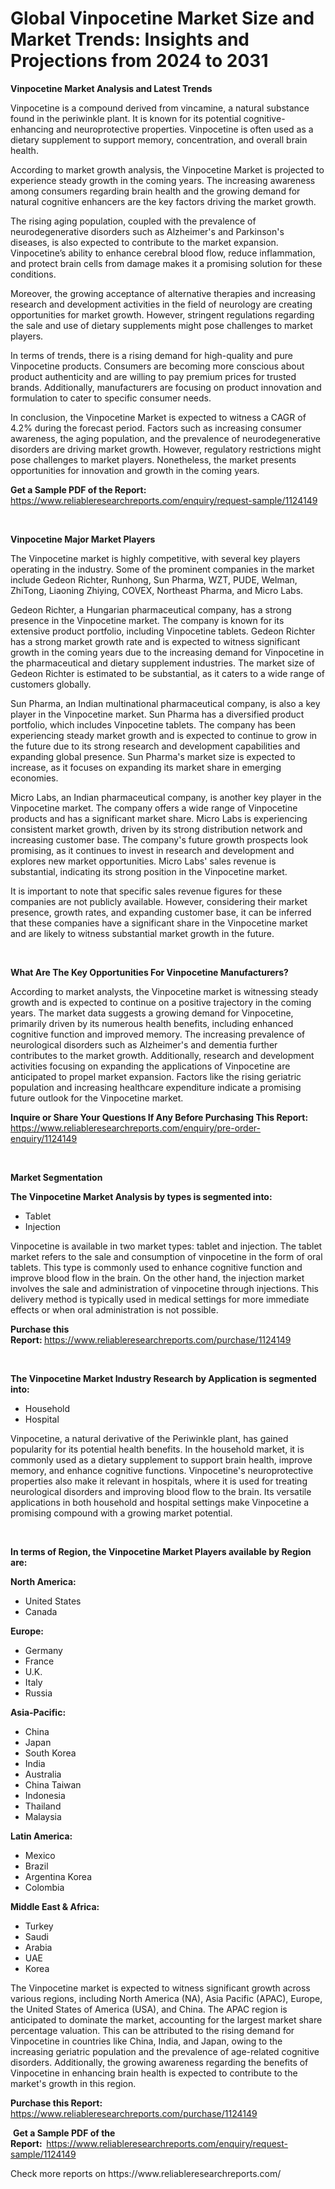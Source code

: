 <p><h1>Global Vinpocetine Market Size and Market Trends: Insights and Projections from 2024 to 2031</h1></p><p><strong>Vinpocetine Market Analysis and Latest Trends</strong></p>
<p><p>Vinpocetine is a compound derived from vincamine, a natural substance found in the periwinkle plant. It is known for its potential cognitive-enhancing and neuroprotective properties. Vinpocetine is often used as a dietary supplement to support memory, concentration, and overall brain health.</p><p>According to market growth analysis, the Vinpocetine Market is projected to experience steady growth in the coming years. The increasing awareness among consumers regarding brain health and the growing demand for natural cognitive enhancers are the key factors driving the market growth.</p><p>The rising aging population, coupled with the prevalence of neurodegenerative disorders such as Alzheimer's and Parkinson's diseases, is also expected to contribute to the market expansion. Vinpocetine’s ability to enhance cerebral blood flow, reduce inflammation, and protect brain cells from damage makes it a promising solution for these conditions.</p><p>Moreover, the growing acceptance of alternative therapies and increasing research and development activities in the field of neurology are creating opportunities for market growth. However, stringent regulations regarding the sale and use of dietary supplements might pose challenges to market players.</p><p>In terms of trends, there is a rising demand for high-quality and pure Vinpocetine products. Consumers are becoming more conscious about product authenticity and are willing to pay premium prices for trusted brands. Additionally, manufacturers are focusing on product innovation and formulation to cater to specific consumer needs.</p><p>In conclusion, the Vinpocetine Market is expected to witness a CAGR of 4.2% during the forecast period. Factors such as increasing consumer awareness, the aging population, and the prevalence of neurodegenerative disorders are driving market growth. However, regulatory restrictions might pose challenges to market players. Nonetheless, the market presents opportunities for innovation and growth in the coming years.</p></p>
<p><strong>Get a Sample PDF of the Report:&nbsp;</strong> <a href="https://www.reliableresearchreports.com/enquiry/request-sample/1124149">https://www.reliableresearchreports.com/enquiry/request-sample/1124149</a></p>
<p>&nbsp;</p>
<p><strong>Vinpocetine Major Market Players</strong></p>
<p><p>The Vinpocetine market is highly competitive, with several key players operating in the industry. Some of the prominent companies in the market include Gedeon Richter, Runhong, Sun Pharma, WZT, PUDE, Welman, ZhiTong, Liaoning Zhiying, COVEX, Northeast Pharma, and Micro Labs.</p><p>Gedeon Richter, a Hungarian pharmaceutical company, has a strong presence in the Vinpocetine market. The company is known for its extensive product portfolio, including Vinpocetine tablets. Gedeon Richter has a strong market growth rate and is expected to witness significant growth in the coming years due to the increasing demand for Vinpocetine in the pharmaceutical and dietary supplement industries. The market size of Gedeon Richter is estimated to be substantial, as it caters to a wide range of customers globally.</p><p>Sun Pharma, an Indian multinational pharmaceutical company, is also a key player in the Vinpocetine market. Sun Pharma has a diversified product portfolio, which includes Vinpocetine tablets. The company has been experiencing steady market growth and is expected to continue to grow in the future due to its strong research and development capabilities and expanding global presence. Sun Pharma's market size is expected to increase, as it focuses on expanding its market share in emerging economies.</p><p>Micro Labs, an Indian pharmaceutical company, is another key player in the Vinpocetine market. The company offers a wide range of Vinpocetine products and has a significant market share. Micro Labs is experiencing consistent market growth, driven by its strong distribution network and increasing customer base. The company's future growth prospects look promising, as it continues to invest in research and development and explores new market opportunities. Micro Labs' sales revenue is substantial, indicating its strong position in the Vinpocetine market.</p><p>It is important to note that specific sales revenue figures for these companies are not publicly available. However, considering their market presence, growth rates, and expanding customer base, it can be inferred that these companies have a significant share in the Vinpocetine market and are likely to witness substantial market growth in the future.</p></p>
<p>&nbsp;</p>
<p><strong>What Are The Key Opportunities For Vinpocetine Manufacturers?</strong></p>
<p><p>According to market analysts, the Vinpocetine market is witnessing steady growth and is expected to continue on a positive trajectory in the coming years. The market data suggests a growing demand for Vinpocetine, primarily driven by its numerous health benefits, including enhanced cognitive function and improved memory. The increasing prevalence of neurological disorders such as Alzheimer's and dementia further contributes to the market growth. Additionally, research and development activities focusing on expanding the applications of Vinpocetine are anticipated to propel market expansion. Factors like the rising geriatric population and increasing healthcare expenditure indicate a promising future outlook for the Vinpocetine market.</p></p>
<p><strong>Inquire or Share Your Questions If Any Before Purchasing This Report:</strong> <a href="https://www.reliableresearchreports.com/enquiry/pre-order-enquiry/1124149">https://www.reliableresearchreports.com/enquiry/pre-order-enquiry/1124149</a></p>
<p>&nbsp;</p>
<p><strong>Market Segmentation</strong></p>
<p><strong>The Vinpocetine Market Analysis by types is segmented into:</strong></p>
<p><ul><li>Tablet</li><li>Injection</li></ul></p>
<p><p>Vinpocetine is available in two market types: tablet and injection. The tablet market refers to the sale and consumption of vinpocetine in the form of oral tablets. This type is commonly used to enhance cognitive function and improve blood flow in the brain. On the other hand, the injection market involves the sale and administration of vinpocetine through injections. This delivery method is typically used in medical settings for more immediate effects or when oral administration is not possible.</p></p>
<p><strong>Purchase this Report:&nbsp;</strong><a href="https://www.reliableresearchreports.com/purchase/1124149">https://www.reliableresearchreports.com/purchase/1124149</a></p>
<p>&nbsp;</p>
<p><strong>The Vinpocetine Market Industry Research by Application is segmented into:</strong></p>
<p><ul><li>Household</li><li>Hospital</li></ul></p>
<p><p>Vinpocetine, a natural derivative of the Periwinkle plant, has gained popularity for its potential health benefits. In the household market, it is commonly used as a dietary supplement to support brain health, improve memory, and enhance cognitive functions. Vinpocetine's neuroprotective properties also make it relevant in hospitals, where it is used for treating neurological disorders and improving blood flow to the brain. Its versatile applications in both household and hospital settings make Vinpocetine a promising compound with a growing market potential.</p></p>
<p>&nbsp;</p>
<p><strong>In terms of Region, the Vinpocetine Market Players available by Region are:</strong></p>
<p>
    <p> <strong> North America: </strong>
        <ul>
            <li>United States</li>
            <li>Canada</li>
        </ul>
        </p> 
    <p> <strong> Europe: </strong>
        <ul>
            <li>Germany</li>
            <li>France</li>
            <li>U.K.</li>
            <li>Italy</li>
            <li>Russia</li>
        </ul>
        </p> 
    <p> <strong> Asia-Pacific: </strong>
        <ul>
            <li>China</li>
            <li>Japan</li>
            <li>South Korea</li>
            <li>India</li>
            <li>Australia</li>
            <li>China Taiwan</li>
            <li>Indonesia</li>
            <li>Thailand</li>
            <li>Malaysia</li>
        </ul>
        </p> 
    <p> <strong> Latin America: </strong>
        <ul>
            <li>Mexico</li>
            <li>Brazil</li>
            <li>Argentina Korea</li>
            <li>Colombia</li>
        </ul>
        </p> 
    <p> <strong> Middle East & Africa: </strong>
        <ul>
            <li>Turkey</li>
            <li>Saudi</li>
            <li>Arabia</li>
            <li>UAE</li>
            <li>Korea</li>
        </ul>
    </p>
    </p>
<p><p>The Vinpocetine market is expected to witness significant growth across various regions, including North America (NA), Asia Pacific (APAC), Europe, the United States of America (USA), and China. The APAC region is anticipated to dominate the market, accounting for the largest market share percentage valuation. This can be attributed to the rising demand for Vinpocetine in countries like China, India, and Japan, owing to the increasing geriatric population and the prevalence of age-related cognitive disorders. Additionally, the growing awareness regarding the benefits of Vinpocetine in enhancing brain health is expected to contribute to the market's growth in this region.</p></p>
<p><strong>Purchase this Report: </strong><a href="https://www.reliableresearchreports.com/purchase/1124149">https://www.reliableresearchreports.com/purchase/1124149</a></p>
<p>&nbsp;<strong>Get a Sample PDF of the Report:&nbsp;&nbsp;</strong><a href="https://www.reliableresearchreports.com/enquiry/request-sample/1124149">https://www.reliableresearchreports.com/enquiry/request-sample/1124149</a></p>
<p><strong></strong></p>
<p>Check more reports on https://www.reliableresearchreports.com/</p>